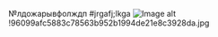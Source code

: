 №лдожарывфолждп
#jrgafj;lkga
![Image alt](https://www.google.com/url?sa=i&source=images&cd=&ved=2ahUKEwjt0eGk8-HlAhWEyKYKHRXiCb4QjRx6BAgBEAQ&url=https%3A%2F%2Fevereight.ru%2Frostov-na-donu%2Faktivnyj-otdyx-ru-rostov-na-donu%2Fvelosipednaya-progulka-v-shhepkinskij-les%2F&psig=AOvVaw1ZMYetY0j4qmJorFSWodQV&ust=1573552845003271)
!96099afc5883c78563b952b1994de21e8c3928da.jpg

